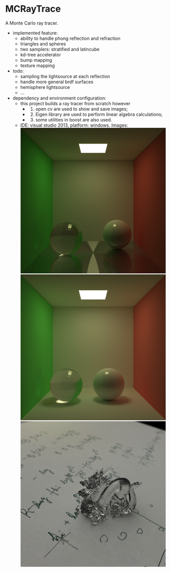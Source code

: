 # MCRayTrace

A Monte Carlo ray tracer.
  - implemented feature:
    - ability to handle phong reflection and refraction
    - triangles and spheres
    - two samplers: stratified and latincube
    - kd-tree accelerator
    - bump mapping
    - texture mapping
  - todo:
    - sampling the lightsource at each reflection
    - handle more general brdf surfaces
    - hemisphere lightsource
    - ...
  - dependency and environment configuration:
    - this project builds a ray tracer from scratch however 
      - 1) open cv are used to show and save images; 
      - 2) Eigen library are used to perform linear algebra calculations; 
      - 3) some utilities in boost are also used.
    - IDE: visual studio 2013, platform: windows.
Images:
  ![alt tag](https://github.com/Crispher/MCRayTrace/blob/master/images/Image22.png)
  ![alt tag](https://github.com/Crispher/MCRayTrace/blob/master/images/Image15.png)
  ![alt tag](https://github.com/Crispher/MCRayTrace/blob/master/images/Image7.png)
